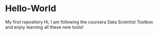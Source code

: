 # Hello-World
My first repository
Hi, I am following the coursera Data Scientist Toolbox and enjoy learning all these new tools!
